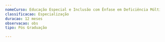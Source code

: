 ```yaml
---
nomeCurso: Educação Especial e Inclusão com Ênfase em Deficiência Múltiplas
classificacao: Especialização
duracao: 12 meses
observacao: obs
tipo: Pós Graduação

---
```


